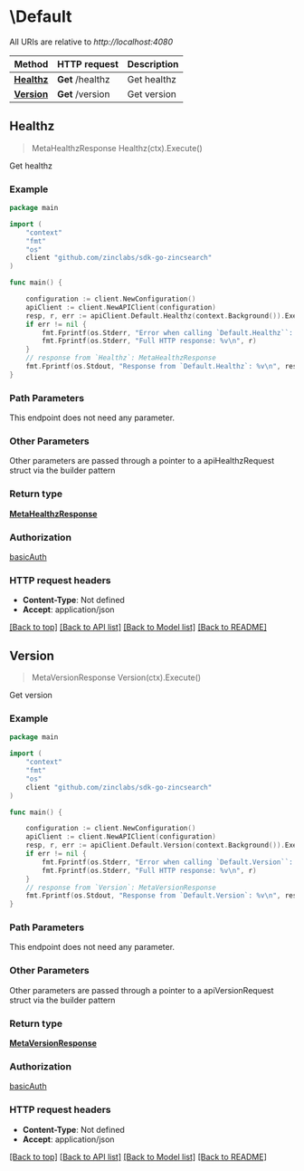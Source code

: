 # \Default

All URIs are relative to *http://localhost:4080*

Method | HTTP request | Description
------------- | ------------- | -------------
[**Healthz**](Default.md#Healthz) | **Get** /healthz | Get healthz
[**Version**](Default.md#Version) | **Get** /version | Get version



## Healthz

> MetaHealthzResponse Healthz(ctx).Execute()

Get healthz

### Example

```go
package main

import (
    "context"
    "fmt"
    "os"
    client "github.com/zinclabs/sdk-go-zincsearch"
)

func main() {

    configuration := client.NewConfiguration()
    apiClient := client.NewAPIClient(configuration)
    resp, r, err := apiClient.Default.Healthz(context.Background()).Execute()
    if err != nil {
        fmt.Fprintf(os.Stderr, "Error when calling `Default.Healthz``: %v\n", err)
        fmt.Fprintf(os.Stderr, "Full HTTP response: %v\n", r)
    }
    // response from `Healthz`: MetaHealthzResponse
    fmt.Fprintf(os.Stdout, "Response from `Default.Healthz`: %v\n", resp)
}
```

### Path Parameters

This endpoint does not need any parameter.

### Other Parameters

Other parameters are passed through a pointer to a apiHealthzRequest struct via the builder pattern


### Return type

[**MetaHealthzResponse**](MetaHealthzResponse.md)

### Authorization

[basicAuth](../README.md#basicAuth)

### HTTP request headers

- **Content-Type**: Not defined
- **Accept**: application/json

[[Back to top]](#) [[Back to API list]](../README.md#documentation-for-api-endpoints)
[[Back to Model list]](../README.md#documentation-for-models)
[[Back to README]](../README.md)


## Version

> MetaVersionResponse Version(ctx).Execute()

Get version

### Example

```go
package main

import (
    "context"
    "fmt"
    "os"
    client "github.com/zinclabs/sdk-go-zincsearch"
)

func main() {

    configuration := client.NewConfiguration()
    apiClient := client.NewAPIClient(configuration)
    resp, r, err := apiClient.Default.Version(context.Background()).Execute()
    if err != nil {
        fmt.Fprintf(os.Stderr, "Error when calling `Default.Version``: %v\n", err)
        fmt.Fprintf(os.Stderr, "Full HTTP response: %v\n", r)
    }
    // response from `Version`: MetaVersionResponse
    fmt.Fprintf(os.Stdout, "Response from `Default.Version`: %v\n", resp)
}
```

### Path Parameters

This endpoint does not need any parameter.

### Other Parameters

Other parameters are passed through a pointer to a apiVersionRequest struct via the builder pattern


### Return type

[**MetaVersionResponse**](MetaVersionResponse.md)

### Authorization

[basicAuth](../README.md#basicAuth)

### HTTP request headers

- **Content-Type**: Not defined
- **Accept**: application/json

[[Back to top]](#) [[Back to API list]](../README.md#documentation-for-api-endpoints)
[[Back to Model list]](../README.md#documentation-for-models)
[[Back to README]](../README.md)


